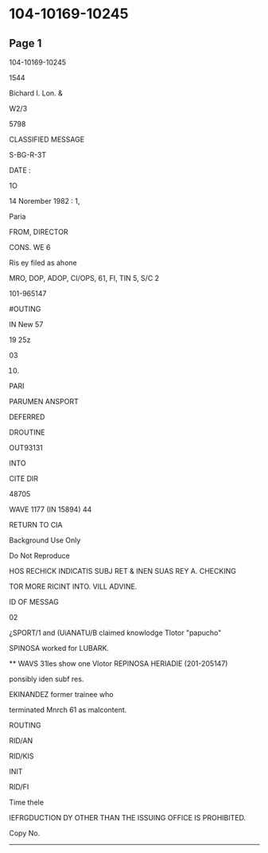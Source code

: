 # 104-10169-10245

## Page 1

104-10169-10245

1544

Bichard I. Lon. &

W2/3

5798

CLASSIFIED MESSAGE

S-BG-R-3T

DATE :

1O

14 Norember 1982 : 1,

Paria

FROM, DIRECTOR

CONS. WE 6

Ris ey filed as ahone

MRO, DOP, ADOP, CI/OPS, 61, FI, TIN 5, S/C 2

101-965147

#OUTING

IN New 57

19 25z

03

10.

PARI

PARUMEN ANSPORT

DEFERRED

DROUTINE

OUT93131

INTO

CITE DIR

48705

WAVE 1177 (IN 15894) 44

RETURN TO CIA

Background Use Only

Do Not Reproduce

HOS RECHICK INDICATIS SUBJ RET & INEN SUAS REY A. CHECKING

TOR MORE RICINT INTO. VILL ADVINE.

ID OF MESSAG

02

¿SPORT/1 and (UiANATU/B claimed knowlodge Tlotor "papucho"

SPINOSA worked for LUBARK.

** WAVS 31les show one Vlotor REPINOSA HERIADIE (201-205147)

ponsibly iden subf res.

EKINANDEZ former trainee who

terminated Mnrch 61 as malcontent.

ROUTING

RID/AN

RID/KIS

INIT

RID/FI

Time thele

IEFRGDUCTION DY OTHER THAN THE ISSUING OFFICE IS PROHIBITED.

Copy No.

---


